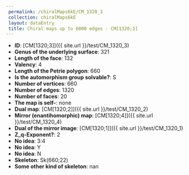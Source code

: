```yaml
--- 
 permalink: /chiralMaps6kE/CM_1320_3 
 collection: chiralMaps6kE
 layout: dataEntry
 title: Chiral maps up to 6000 edges - CM[1320;3]
---
```


- **ID**: [CM[1320;3]]({{ site.url }}/test/CM_1320_3)
- **Genus of the underlying surface**: 321
- **Length of the face**: 132
- **Valency**: 4
- **Length of the Petrie polygon**: 660
- **Is the automorphism group solvable?**: S
- **Number of vertices**: 660
- **Number of edges**: 1320
- **Number of faces**: 20
- **The map is self-**: none
- **Dual map**: [CM[1320;2]]({{ site.url }}/test/CM_1320_2)
- **Mirror (enantihomorphic) map**: [CM[1320;4]]({{ site.url }}/test/CM_1320_4)
- **Dual of the mirror image**: [CM[1320;1]]({{ site.url }}/test/CM_1320_1)
- **Z_q-Exponent?**: 2
- **No idea**:  3:4
- **No idea**: Y
- **No idea**: N
- **Skeleton**: Sk(660;22)
- **Some other kind of skeleton**: nan
